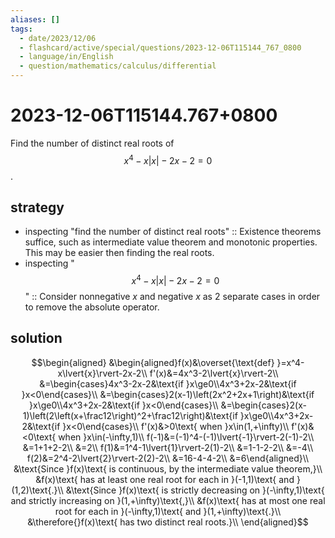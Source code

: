 ```yaml
---
aliases: []
tags:
  - date/2023/12/06
  - flashcard/active/special/questions/2023-12-06T115144_767_0800
  - language/in/English
  - question/mathematics/calculus/differential
---
```


# 2023-12-06T115144.767+0800

Find the number of distinct real roots of $$x^4 - x \lvert x \rvert - 2x - 2 = 0$$.

## strategy

- inspecting "find the number of distinct real roots" :: Existence theorems suffice, such as intermediate value theorem and monotonic properties. This may be easier then finding the real roots. <!--SR:!2024-09-08,48,290-->
- inspecting "$$x^4-x\lvert{x}\rvert-2x-2=0$$" :: Consider nonnegative $x$ and negative $x$ as 2 separate cases in order to remove the absolute operator. <!--SR:!2024-09-10,51,310-->

## solution

$$\begin{aligned}
&\begin{aligned}f(x)&\overset{\text{def} }=x^4-x\lvert{x}\rvert-2x-2\\
f'(x)&=4x^3-2\lvert{x}\rvert-2\\
&=\begin{cases}4x^3-2x-2&\text{if }x\ge0\\4x^3+2x-2&\text{if }x<0\end{cases}\\
&=\begin{cases}2(x-1)\left(2x^2+2x+1\right)&\text{if }x\ge0\\4x^3+2x-2&\text{if }x<0\end{cases}\\
&=\begin{cases}2(x-1)\left(2\left(x+\frac12\right)^2+\frac12\right)&\text{if }x\ge0\\4x^3+2x-2&\text{if }x<0\end{cases}\\
f'(x)&>0\text{ when }x\in(1,+\infty)\\
f'(x)&<0\text{ when }x\in(-\infty,1)\\
f(-1)&=(-1)^4-(-1)\lvert{-1}\rvert-2(-1)-2\\
&=1+1+2-2\\
&=2\\
f(1)&=1^4-1\lvert{1}\rvert-2(1)-2\\
&=1-1-2-2\\
&=-4\\
f(2)&=2^4-2\lvert{2}\rvert-2(2)-2\\
&=16-4-4-2\\
&=6\end{aligned}\\
&\text{Since }f(x)\text{ is continuous, by the intermediate value theorem,}\\
&f(x)\text{ has at least one real root for each in }(-1,1)\text{ and }(1,2)\text{.}\\
&\text{Since }f(x)\text{ is strictly decreasing on }(-\infty,1)\text{ and strictly increasing on }(1,+\infty)\text{,}\\
&f(x)\text{ has at most one real root for each in }(-\infty,1)\text{ and }(1,+\infty)\text{.}\\
&\therefore{}f(x)\text{ has two distinct real roots.}\\
\end{aligned}$$
